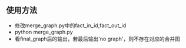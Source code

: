 ## 使用方法
* 修改merge_graph.py中的fact_in_id,fact_out_id
* python merge_graph.py
* 看final_graph后的输出，若最后输出'no graph'，则不存在对应的合并图